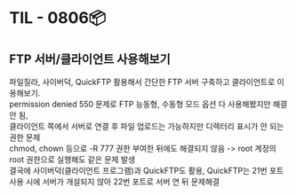 # TIL - 0806📦

## FTP 서버\/클라이언트 사용해보기
파일질라, 사이버덕, QuickFTP 활용해서 간단한 FTP 서버 구축하고 클라이언트로 이용해보기.  
permission denied 550 문제로 FTP 능동형, 수동형 모드 옵션 다 사용해봤지만 해결 안 됨,  
클라이언트 쪽에서 서버로 연결 후 파일 업로드는 가능하지만 디렉터리 표시가 안 되는 권한 문제  
chmod, chown 등으로 -R 777 권한 부여한 뒤에도 해결되지 않음 -> root 계정의 root 권한으로 실행해도 같은 문제 발생  
결국에 사이버덕(클라이언트 프로그램)과 QuickFTP도 활용, QuickFTP는 21번 포트 사용 시에 서버가 개설되지 않아 22번 포트로 서버 연 뒤 문제해결  
